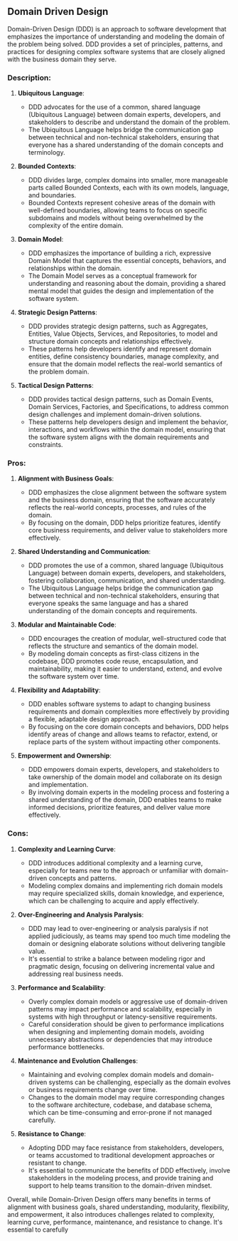 ## Domain Driven Design

Domain-Driven Design (DDD) is an approach to software development that emphasizes the importance of understanding and modeling the domain of the problem being solved. DDD provides a set of principles, patterns, and practices for designing complex software systems that are closely aligned with the business domain they serve. 

### Description:

1. **Ubiquitous Language**:
   - DDD advocates for the use of a common, shared language (Ubiquitous Language) between domain experts, developers, and stakeholders to describe and understand the domain of the problem.
   - The Ubiquitous Language helps bridge the communication gap between technical and non-technical stakeholders, ensuring that everyone has a shared understanding of the domain concepts and terminology.

2. **Bounded Contexts**:
   - DDD divides large, complex domains into smaller, more manageable parts called Bounded Contexts, each with its own models, language, and boundaries.
   - Bounded Contexts represent cohesive areas of the domain with well-defined boundaries, allowing teams to focus on specific subdomains and models without being overwhelmed by the complexity of the entire domain.

3. **Domain Model**:
   - DDD emphasizes the importance of building a rich, expressive Domain Model that captures the essential concepts, behaviors, and relationships within the domain.
   - The Domain Model serves as a conceptual framework for understanding and reasoning about the domain, providing a shared mental model that guides the design and implementation of the software system.

4. **Strategic Design Patterns**:
   - DDD provides strategic design patterns, such as Aggregates, Entities, Value Objects, Services, and Repositories, to model and structure domain concepts and relationships effectively.
   - These patterns help developers identify and represent domain entities, define consistency boundaries, manage complexity, and ensure that the domain model reflects the real-world semantics of the problem domain.

5. **Tactical Design Patterns**:
   - DDD provides tactical design patterns, such as Domain Events, Domain Services, Factories, and Specifications, to address common design challenges and implement domain-driven solutions.
   - These patterns help developers design and implement the behavior, interactions, and workflows within the domain model, ensuring that the software system aligns with the domain requirements and constraints.

### Pros:

1. **Alignment with Business Goals**:
   - DDD emphasizes the close alignment between the software system and the business domain, ensuring that the software accurately reflects the real-world concepts, processes, and rules of the domain.
   - By focusing on the domain, DDD helps prioritize features, identify core business requirements, and deliver value to stakeholders more effectively.

2. **Shared Understanding and Communication**:
   - DDD promotes the use of a common, shared language (Ubiquitous Language) between domain experts, developers, and stakeholders, fostering collaboration, communication, and shared understanding.
   - The Ubiquitous Language helps bridge the communication gap between technical and non-technical stakeholders, ensuring that everyone speaks the same language and has a shared understanding of the domain concepts and requirements.

3. **Modular and Maintainable Code**:
   - DDD encourages the creation of modular, well-structured code that reflects the structure and semantics of the domain model.
   - By modeling domain concepts as first-class citizens in the codebase, DDD promotes code reuse, encapsulation, and maintainability, making it easier to understand, extend, and evolve the software system over time.

4. **Flexibility and Adaptability**:
   - DDD enables software systems to adapt to changing business requirements and domain complexities more effectively by providing a flexible, adaptable design approach.
   - By focusing on the core domain concepts and behaviors, DDD helps identify areas of change and allows teams to refactor, extend, or replace parts of the system without impacting other components.

5. **Empowerment and Ownership**:
   - DDD empowers domain experts, developers, and stakeholders to take ownership of the domain model and collaborate on its design and implementation.
   - By involving domain experts in the modeling process and fostering a shared understanding of the domain, DDD enables teams to make informed decisions, prioritize features, and deliver value more effectively.

### Cons:

1. **Complexity and Learning Curve**:
   - DDD introduces additional complexity and a learning curve, especially for teams new to the approach or unfamiliar with domain-driven concepts and patterns.
   - Modeling complex domains and implementing rich domain models may require specialized skills, domain knowledge, and experience, which can be challenging to acquire and apply effectively.

2. **Over-Engineering and Analysis Paralysis**:
   - DDD may lead to over-engineering or analysis paralysis if not applied judiciously, as teams may spend too much time modeling the domain or designing elaborate solutions without delivering tangible value.
   - It's essential to strike a balance between modeling rigor and pragmatic design, focusing on delivering incremental value and addressing real business needs.

3. **Performance and Scalability**:
   - Overly complex domain models or aggressive use of domain-driven patterns may impact performance and scalability, especially in systems with high throughput or latency-sensitive requirements.
   - Careful consideration should be given to performance implications when designing and implementing domain models, avoiding unnecessary abstractions or dependencies that may introduce performance bottlenecks.

4. **Maintenance and Evolution Challenges**:
   - Maintaining and evolving complex domain models and domain-driven systems can be challenging, especially as the domain evolves or business requirements change over time.
   - Changes to the domain model may require corresponding changes to the software architecture, codebase, and database schema, which can be time-consuming and error-prone if not managed carefully.

5. **Resistance to Change**:
   - Adopting DDD may face resistance from stakeholders, developers, or teams accustomed to traditional development approaches or resistant to change.
   - It's essential to communicate the benefits of DDD effectively, involve stakeholders in the modeling process, and provide training and support to help teams transition to the domain-driven mindset.

Overall, while Domain-Driven Design offers many benefits in terms of alignment with business goals, shared understanding, modularity, flexibility, and empowerment, it also introduces challenges related to complexity, learning curve, performance, maintenance, and resistance to change. It's essential to carefully